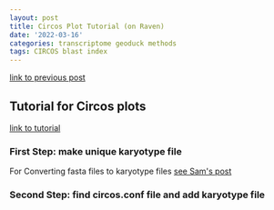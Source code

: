 ```yaml
---
layout: post
title: Circos Plot Tutorial (on Raven) 
date: '2022-03-16'
categories: transcriptome geoduck methods
tags: CIRCOS blast index
---
```

[link to previous post](https://github.com/ocattau/notebook-2/blob/master/_posts/2022-03-11-FA6.md)

## Tutorial for Circos plots 
[link to tutorial](http://www.circos.ca/documentation/tutorials/configuration/configuration_files/)

### First Step: make unique karyotype file
For Converting fasta files to karyotype files
[see Sam's post](https://github.com/RobertsLab/sams-notebook/blob/da14bd769029e58ac12120453e6edec00f231295/bash_scripts/circos_pgen_karyotype.sh)


### Second Step: find circos.conf file and add karyotype file
